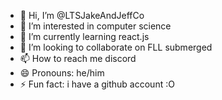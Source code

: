 - 👋 Hi, I’m @LTSJakeAndJeffCo
- 👀 I’m interested in computer science
- 🌱 I’m currently learning react.js
- 💞️ I’m looking to collaborate on FLL submerged
- 📫 How to reach me discord
- 😄 Pronouns: he/him
- ⚡ Fun fact: i have a github account :O

<!---
LTSJakeAndJeffCo/LTSJakeAndJeffCo is a ✨ special ✨ repository because its `README.md` (this file) appears on your GitHub profile.
You can click the Preview link to take a look at your changes.
--->
